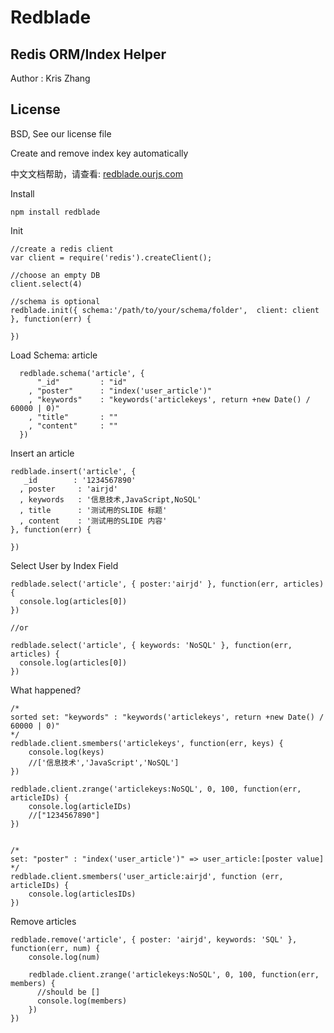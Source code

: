 Redblade
====

Redis ORM/Index Helper
----

Author : Kris Zhang


License
----

BSD, See our license file


Create and remove index key automatically


中文文档帮助，请查看: [redblade.ourjs.com](http://redblade.ourjs.com)


Install


    npm install redblade





Init

    //create a redis client
    var client = require('redis').createClient();

    //choose an empty DB
    client.select(4)

    //schema is optional
    redblade.init({ schema:'/path/to/your/schema/folder',  client: client }, function(err) {
        
    })



Load Schema: article


      redblade.schema('article', {
          "_id"         : "id"
        , "poster"      : "index('user_article')"
        , "keywords"    : "keywords('articlekeys', return +new Date() / 60000 | 0)"
        , "title"       : ""
        , "content"     : ""
      })


Insert an article

    redblade.insert('article', {
       _id        : '1234567890'
      , poster     : 'airjd'
      , keywords   : '信息技术,JavaScript,NoSQL'
      , title      : '测试用的SLIDE 标题'
      , content    : '测试用的SLIDE 内容'
    }, function(err) {

    })


Select User by Index Field

    redblade.select('article', { poster:'airjd' }, function(err, articles) {
      console.log(articles[0])
    })

    //or

    redblade.select('article', { keywords: 'NoSQL' }, function(err, articles) {
      console.log(articles[0])
    })



What happened?

    /*
    sorted set: "keywords" : "keywords('articlekeys', return +new Date() / 60000 | 0)"
    */
    redblade.client.smembers('articlekeys', function(err, keys) {
        console.log(keys)
        //['信息技术','JavaScript','NoSQL']
    })

    redblade.client.zrange('articlekeys:NoSQL', 0, 100, function(err, articleIDs) {
        console.log(articleIDs)
        //["1234567890"]
    })


    /*
    set: "poster" : "index('user_article')" => user_article:[poster value]
    */
    redblade.client.smembers('user_article:airjd', function (err, articleIDs) {
        console.log(articlesIDs)
    })




Remove articles

    redblade.remove('article', { poster: 'airjd', keywords: 'SQL' }, function(err, num) {
        console.log(num)

        redblade.client.zrange('articlekeys:NoSQL', 0, 100, function(err, members) {
          //should be []
          console.log(members)
        })
    })
